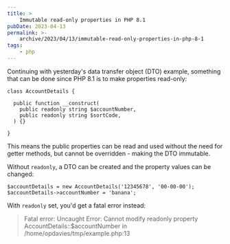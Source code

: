 ```yaml
---
title: >
    Immutable read-only properties in PHP 8.1
pubDate: 2023-04-13
permalink: >-
    archive/2023/04/13/immutable-read-only-properties-in-php-8-1
tags:
    - php
---
```


Continuing with yesterday's data transfer object (DTO) example, something that can be done since PHP 8.1 is to make properties read-only:

```language-php
class AccountDetails {

  public function __construct(
    public readonly string $accountNumber,
    public readonly string $sortCode,
  ) {}

}
```

This means the public properties can be read and used without the need for getter methods, but cannot be overridden - making the DTO immutable.

Without `readonly`, a DTO can be created and the property values can be changed:

```language-php
$accountDetails = new AccountDetails('12345678', '00-00-00');
$accountDetails->accountNumber = 'banana';
```

With `readonly` set, you'd get a fatal error instead:

> Fatal error: Uncaught Error: Cannot modify readonly property AccountDetails::$accountNumber in /home/opdavies/tmp/example.php:13
